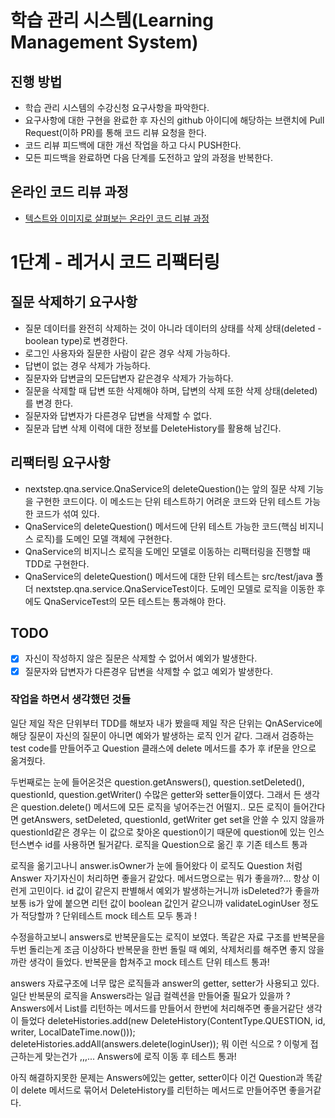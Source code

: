 # 학습 관리 시스템(Learning Management System)
## 진행 방법
* 학습 관리 시스템의 수강신청 요구사항을 파악한다.
* 요구사항에 대한 구현을 완료한 후 자신의 github 아이디에 해당하는 브랜치에 Pull Request(이하 PR)를 통해 코드 리뷰 요청을 한다.
* 코드 리뷰 피드백에 대한 개선 작업을 하고 다시 PUSH한다.
* 모든 피드백을 완료하면 다음 단계를 도전하고 앞의 과정을 반복한다.

## 온라인 코드 리뷰 과정
* [텍스트와 이미지로 살펴보는 온라인 코드 리뷰 과정](https://github.com/next-step/nextstep-docs/tree/master/codereview)

# 1단계 - 레거시 코드 리팩터링
## 질문 삭제하기 요구사항
- 질문 데이터를 완전히 삭제하는 것이 아니라 데이터의 상태를 삭제 상태(deleted - boolean type)로 변경한다.
- 로그인 사용자와 질문한 사람이 같은 경우 삭제 가능하다.
- 답변이 없는 경우 삭제가 가능하다.
- 질문자와 답변글의 모든답변자 같은경우 삭제가 가능하다.
- 질문을 삭제할 때 답변 또한 삭제해야 하며, 답변의 삭제 또한 삭제 상태(deleted)를 변경 한다.
- 질문자와 답변자가 다른경우 답변을 삭제할 수 없다.
- 질문과 답변 삭제 이력에 대한 정보를 DeleteHistory를 활용해 남긴다.

## 리팩터링 요구사항
- nextstep.qna.service.QnaService의 deleteQuestion()는 앞의 질문 삭제 기능을 구현한 코드이다. 이 메소드는 단위 테스트하기 어려운 코드와 단위 테스트 가능한 코드가 섞여 있다.
- QnaService의 deleteQuestion() 메서드에 단위 테스트 가능한 코드(핵심 비지니스 로직)를 도메인 모델 객체에 구현한다.
- QnaService의 비지니스 로직을 도메인 모델로 이동하는 리팩터링을 진행할 때 TDD로 구현한다.
- QnaService의 deleteQuestion() 메서드에 대한 단위 테스트는 src/test/java 폴더 nextstep.qna.service.QnaServiceTest이다. 도메인 모델로 로직을 이동한 후에도 QnaServiceTest의 모든 테스트는 통과해야 한다.

## TODO
* [X] 자신이 작성하지 않은 질문은 삭제할 수 없어서 예외가 발생한다.
* [X] 질문자와 답변자가 다른경우 답변을 삭제할 수 없고 예외가 발생한다.

### 작업을 하면서 생각했던 것들 
일단 제일 작은 단위부터 TDD를 해보자
내가 봤을때 제일 작은 단위는 QnAService에 해당 질문이 자신의
질문이 아니면 예와가 발생하는 로직 인거 같다.
그래서 검증하는 test code를 만들어주고 Question 클래스에 
delete 메서드를 추가 후 if문을 안으로 옮겨줬다.

두번째로는 눈에 들어온것은 question.getAnswers(), question.setDeleted(),
questionId, question.getWriter() 수많은 getter와 setter들이였다.
그래서 든 생각은 question.delete() 메서드에 모든 로직을 넣어주는건 어떨지..
모든 로직이 들어간다면 getAnswers, setDeleted, questionId, getWriter
get set을 안쓸 수 있지 않을까 questionId같은 경우는 이 값으로 찾아온 question이기 때문에 
question에 있는 인스턴스변수 id를 사용하면 될거같다.
로직을 Question으로 옮긴 후 기존 테스트 통과 

로직을 옮기고나니 answer.isOwner가 눈에 들어왔다
이 로직도 Question 처럼 Answer 자기자신이 처리하면 좋을거 같았다.
메서드명으로는 뭐가 좋을까?... 항상 이런게 고민이다.
id 값이 같은지 판별해서 예외가 발생하는거니까 isDeleted?가 좋을까 
보통 is가 앞에 붙으면 리턴 값이 boolean 값인거 같으니까
validateLoginUser 정도가 적당할까 ?
단위테스트 mock 테스트 모두 통과 !

수정을하고보니  answers로 반복문을도는 로직이 보였다. 똑같은 자료 구조를 반복문을 두번 돌리는게 조금 이상하다
반복문을 한번 돌릴 때 예외, 삭제처리를 해주면 좋지 않을까란 생각이 들었다.
반복문을 합쳐주고 mock 테스트 단위 테스트 통과!

answers 자료구조에 너무 많은 로직들과 answer의 getter, setter가 사용되고 있다.
일단 반복문의 로직을 Answers라는 일급 컬렉션을 만들어줄 필요가 있을까 ?
Answers에서 List<DeleteHistory>를 리턴하는 메서드를 만들어서 한번에 처리해주면 좋을거같단 생각이 들었다
deleteHistories.add(new DeleteHistory(ContentType.QUESTION, id, writer, LocalDateTime.now()));
deleteHistories.addAll(answers.delete(loginUser)); 
뭐 이런 식으로 ? 이렇게 접근하는게 맞는건가 ,,,...
Answers에 로직 이동 후 테스트 통과!

아직 해결하지못한 문제는 Answers에있는 getter, setter이다
이건 Question과 똑같이 delete 메서드로 묶어서 DeleteHistory를 리턴하는 메서드로 만들어주면 좋을거같다.







